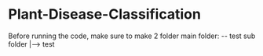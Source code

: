 # Plant-Disease-Classification

Before running the code, make sure to make 2 folder 
main folder: -- test
sub folder      |--> test
